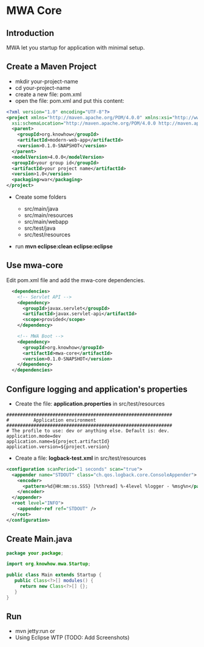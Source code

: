# MWA Core

## Introduction
MWA let you startup for application with minimal setup.

## Create a Maven Project
* mkdir your-project-name
* cd your-project-name
* create a new file: pom.xml  
* open the file: pom.xml and put this content:

```xml
<?xml version="1.0" encoding="UTF-8"?>
<project xmlns="http://maven.apache.org/POM/4.0.0" xmlns:xsi="http://www.w3.org/2001/XMLSchema-instance"
  xsi:schemaLocation="http://maven.apache.org/POM/4.0.0 http://maven.apache.org/maven-v4_0_0.xsd">
  <parent>
    <groupId>org.knowhow</groupId>
    <artifactId>modern-web-app</artifactId>
    <version>0.1.0-SNAPSHOT</version>
  </parent>
  <modelVersion>4.0.0</modelVersion>
  <groupId>your group id</groupId>
  <artifactId>your project name</artifactId>
  <version>1.0</version>
  <packaging>war</packaging>
</project>
```

* Create some folders
  * src/main/java
  * src/main/resources
  * src/main/webapp
  * src/test/java
  * src/test/resources

* run **mvn eclipse:clean eclipse:eclipse**

## Use mwa-core
Edit pom.xml file and add the mwa-core dependencies.

```xml
  <dependencies>
    <!-- Servlet API -->
    <dependency>
      <groupId>javax.servlet</groupId>
      <artifactId>javax.servlet-api</artifactId>
      <scope>provided</scope>
    </dependency>

    <!-- MWA Boot -->
    <dependency>
      <groupId>org.knowhow</groupId>
      <artifactId>mwa-core</artifactId>
      <version>0.1.0-SNAPSHOT</version>
    </dependency>
  </dependencies>
```

## Configure logging and application's properties
* Create the file: **application.properties** in src/test/resources

```properties
#############################################################  
#         Application environment  
#############################################################  
# The profile to use: dev or anything else. Default is: dev.  
application.mode=dev  
application.name=${project.artifactId}  
application.version=${project.version}  
```

* Create a file: **logback-test.xml** in src/test/resources  

```xml
<configuration scanPeriod="1 seconds" scan="true">
  <appender name="STDOUT" class="ch.qos.logback.core.ConsoleAppender">
    <encoder>
      <pattern>%d{HH:mm:ss.SSS} [%thread] %-4level %logger - %msg%n</pattern>
    </encoder>
  </appender>
  <root level="INFO">
    <appender-ref ref="STDOUT" />
  </root>
</configuration>
```

## Create Main.java
```java
package your.package;

import org.knowhow.mwa.Startup;

public class Main extends Startup {
   public Class<?>[] modules() {
     return new Class<?>[] {};
   }
}
```

## Run
* mvn jetty:run or
* Using Eclipse WTP (TODO: Add Screenshots)
